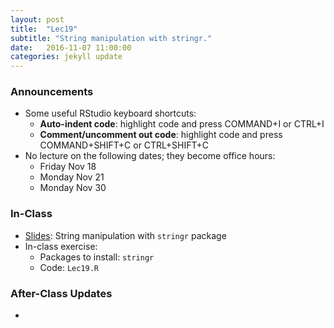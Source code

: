 ```yaml
---
layout: post
title:  "Lec19"
subtitle: "String manipulation with stringr."
date:   2016-11-07 11:00:00
categories: jekyll update
---
```




### Announcements

* Some useful RStudio keyboard shortcuts:
    + **Auto-indent code**: highlight code and press COMMAND+I or CTRL+I
    + **Comment/uncomment out code**: highlight code and press COMMAND+SHIFT+C or CTRL+SHIFT+C
* No lecture on the following dates; they become office hours:
    + Friday Nov 18
    + Monday Nov 21
    + Monday Nov 30


### In-Class

* <a href = "http://htmlpreview.github.io/?https://raw.githubusercontent.com/2016-09-Middlebury-Data-Science/Topics/master/Lec19%20String%20Manipulation/Lec19.html"
target = "_blank">Slides</a>: String manipulation with `stringr` package
* In-class exercise:
    + Packages to install: `stringr`
    + Code: `Lec19.R`



### After-Class Updates

* 
